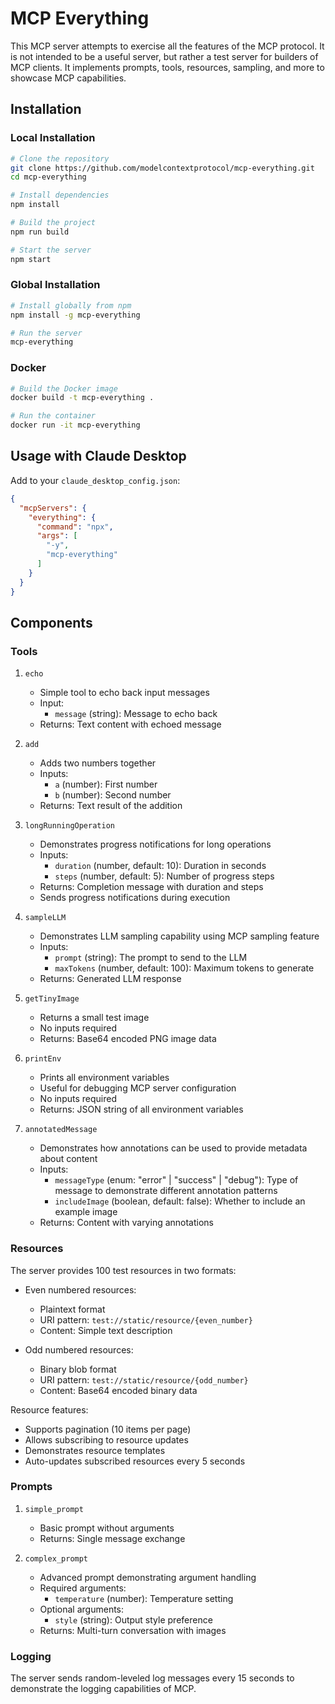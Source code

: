 # MCP Everything

This MCP server attempts to exercise all the features of the MCP protocol. It is not intended to be a useful server, but rather a test server for builders of MCP clients. It implements prompts, tools, resources, sampling, and more to showcase MCP capabilities.

## Installation

### Local Installation

```bash
# Clone the repository
git clone https://github.com/modelcontextprotocol/mcp-everything.git
cd mcp-everything

# Install dependencies
npm install

# Build the project
npm run build

# Start the server
npm start
```

### Global Installation

```bash
# Install globally from npm
npm install -g mcp-everything

# Run the server
mcp-everything
```

### Docker

```bash
# Build the Docker image
docker build -t mcp-everything .

# Run the container
docker run -it mcp-everything
```

## Usage with Claude Desktop

Add to your `claude_desktop_config.json`:

```json
{
  "mcpServers": {
    "everything": {
      "command": "npx",
      "args": [
        "-y",
        "mcp-everything"
      ]
    }
  }
}
```

## Components

### Tools

1. `echo`
   - Simple tool to echo back input messages
   - Input:
     - `message` (string): Message to echo back
   - Returns: Text content with echoed message

2. `add`
   - Adds two numbers together
   - Inputs:
     - `a` (number): First number
     - `b` (number): Second number
   - Returns: Text result of the addition

3. `longRunningOperation`
   - Demonstrates progress notifications for long operations
   - Inputs:
     - `duration` (number, default: 10): Duration in seconds
     - `steps` (number, default: 5): Number of progress steps
   - Returns: Completion message with duration and steps
   - Sends progress notifications during execution

4. `sampleLLM`
   - Demonstrates LLM sampling capability using MCP sampling feature
   - Inputs:
     - `prompt` (string): The prompt to send to the LLM
     - `maxTokens` (number, default: 100): Maximum tokens to generate
   - Returns: Generated LLM response

5. `getTinyImage`
   - Returns a small test image
   - No inputs required
   - Returns: Base64 encoded PNG image data

6. `printEnv`
   - Prints all environment variables
   - Useful for debugging MCP server configuration
   - No inputs required
   - Returns: JSON string of all environment variables

7. `annotatedMessage`
   - Demonstrates how annotations can be used to provide metadata about content
   - Inputs:
     - `messageType` (enum: "error" | "success" | "debug"): Type of message to demonstrate different annotation patterns
     - `includeImage` (boolean, default: false): Whether to include an example image
   - Returns: Content with varying annotations

### Resources

The server provides 100 test resources in two formats:
- Even numbered resources:
  - Plaintext format
  - URI pattern: `test://static/resource/{even_number}`
  - Content: Simple text description

- Odd numbered resources:
  - Binary blob format
  - URI pattern: `test://static/resource/{odd_number}`
  - Content: Base64 encoded binary data

Resource features:
- Supports pagination (10 items per page)
- Allows subscribing to resource updates
- Demonstrates resource templates
- Auto-updates subscribed resources every 5 seconds

### Prompts

1. `simple_prompt`
   - Basic prompt without arguments
   - Returns: Single message exchange

2. `complex_prompt`
   - Advanced prompt demonstrating argument handling
   - Required arguments:
     - `temperature` (number): Temperature setting
   - Optional arguments:
     - `style` (string): Output style preference
   - Returns: Multi-turn conversation with images

### Logging

The server sends random-leveled log messages every 15 seconds to demonstrate the logging capabilities of MCP.